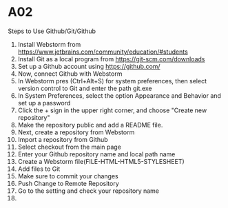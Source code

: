 # A02
Steps to Use Github/Git/Github
1. Install Webstorm from https://www.jetbrains.com/community/education/#students
2. Install Git as a local program from https://git-scm.com/downloads
3. Set up a Github account using https://github.com/
4. Now, connect Github with Webstorm
5. In Webstorm pres (Ctrl+Alt+S) for system preferences, then select version control to Git and enter the path git.exe
6. In System Preferences, select the option Appearance and Behavior and set up a password
7. Click the + sign in the upper right corner, and choose "Create new repository"
8. Make the repository public and add a README file.
9. Next, create a repository from Webstorm
10. Import a repository from Github
11. Select checkout from the main page
12. Enter your Github repository name and local path name
13. Create a Webstorm file(FILE-HTML-HTML5-STYLESHEET)
14. Add files to Git
15. Make sure to commit your changes
16. Push Change to Remote Repository
17. Go to the setting and check your repository name
18. 
